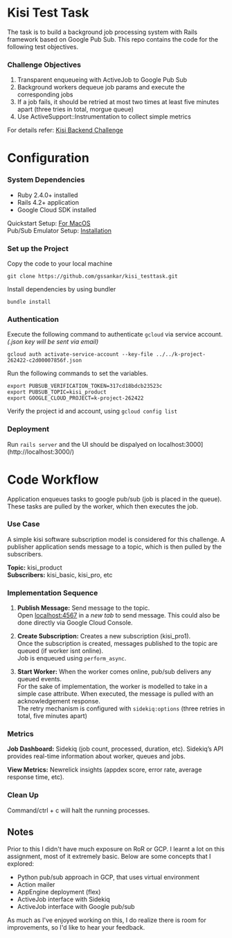 # Kisi Test Task  

The task is to build a background job processing system with Rails framework based on Google Pub Sub. This repo contains the code for the following  test objectives. 

### Challenge Objectives 
1. Transparent enqueueing with ActiveJob to Google Pub Sub
2. Background workers dequeue job params and execute the corresponding jobs
3. If a job fails, it should be retried at most two times at least five minutes apart (three tries in total, morgue queue)
4. Use ActiveSupport::Instrumentation to collect simple metrics

For details refer: [Kisi Backend Challenge](https://gist.github.com/ce07c3/e8048fc468eef503cbc78a21855aa139#file-kisi-backend-challenge-2019-md)








# Configuration  

### System Dependencies

- Ruby 2.4.0+ installed <br>
- Rails 4.2+ application <br>
- Google Cloud SDK installed <br>

Quickstart Setup: [For MacOS](https://cloud.google.com/sdk/docs/quickstart-macos)<br>
Pub/Sub Emulator Setup: [Installation](https://cloud.google.com/pubsub/docs/emulator)


### Set up the Project 

Copy the code to your local machine

`git clone https://github.com/gssankar/kisi_testtask.git`

Install dependencies by using bundler 

`bundle install`


### Authentication 

Execute the following command to authenticate `gcloud` via service account. *(.json key will be sent via email)*

`gcloud auth activate-service-account --key-file ../../k-project-262422-c2d00007856f.json` 

Run the following commands to set the variables. 

```
export PUBSUB_VERIFICATION_TOKEN=317cd18bdcb23523c
export PUBSUB_TOPIC=kisi_product
export GOOGLE_CLOUD_PROJECT=k-project-262422
```
Verify the project id and account, using `gcloud config list` 



### Deployment     

Run `rails server` and the UI should be dispalyed on localhost:3000](http://localhost:3000/)












# Code Workflow 

Application enqueues tasks to google pub/sub (job is placed in the queue). These tasks are pulled by the worker, which then executes the job.

### Use Case  

A simple kisi software subscription model is considered for this challenge. A publisher application sends message to a topic, which is then pulled by the subscribers. 

**Topic:** kisi_product <br>
**Subscribers:** kisi_basic, kisi_pro, etc





### Implementation Sequence 

1. **Publish Message:** Send message to the topic. <br>
Open [localhost:4567](http://localhost:4567/) in a *new tab* to send message. This could also be done directly via Google Cloud Console. 

2. **Create Subscription:** Creates a new subscription (kisi_pro1). <br> 
Once the subscription is created, messages published to the topic are queued (if worker isnt online). <br>
Job is enqueued using `perform_async`. <br>

3. **Start Worker:** When the worker comes online, pub/sub delivers any queued events. <br>
For the sake of implementation, the worker is modelled to take in a simple case attribute. When executed, the message is pulled with an acknowledgement response. <br> The retry mechanism is configured with `sidekiq:options` (three retries in total, five minutes apart) <br>





### Metrics

**Job Dashboard:** 			Sidekiq (job count, processed, duration, etc). Sidekiq’s API provides real-time information about worker, queues and jobs. 

**View Metrics:** 			Newrelick insights (appdex score, error rate, average response time, etc). 



### Clean Up 

Command/ctrl + c will halt the running processes.  





## Notes

Prior to this I didn't have much exposure on RoR or GCP. I learnt a lot on this assignment, most of it extremely basic. Below are some concepts that I explored: 

- Python pub/sub approach in GCP, that uses virtual environment
- Action mailer
- AppEngine deployment (flex)
- ActiveJob interface with Sidekiq 
- ActiveJob interface with Google pub/sub 

As much as I've enjoyed working on this, I do realize there is room for improvements, so I'd like to hear your feedback. 



